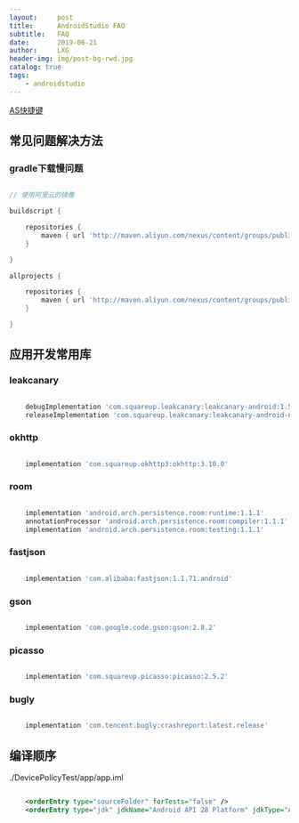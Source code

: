 ```yaml
---
layout:     post
title:      AndroidStudio FAQ
subtitle:   FAQ
date:       2019-06-21
author:     LXG
header-img: img/post-bg-rwd.jpg
catalog: true
tags:
    - androidstudio
---
```


[AS快捷键](https://developer.android.google.cn/studio/intro/keyboard-shortcuts?hl=zh-cn)

## 常见问题解决方法

### gradle下载慢问题

```gradle

// 使用阿里云的镜像

buildscript {

    repositories {
        maven { url 'http://maven.aliyun.com/nexus/content/groups/public/' }
    }

}

allprojects {

    repositories {
        maven { url 'http://maven.aliyun.com/nexus/content/groups/public/' }
    }

}

```

## 应用开发常用库

### leakcanary

```gradle

    debugImplementation 'com.squareup.leakcanary:leakcanary-android:1.5.4'
    releaseImplementation 'com.squareup.leakcanary:leakcanary-android-no-op:1.5.4'

```

### okhttp

```gradle

    implementation 'com.squareup.okhttp3:okhttp:3.10.0'

```

### room

```gradle

    implementation 'android.arch.persistence.room:runtime:1.1.1'
    annotationProcessor 'android.arch.persistence.room:compiler:1.1.1'
    implementation 'android.arch.persistence.room:testing:1.1.1'

```

### fastjson

```gradle

    implementation 'com.alibaba:fastjson:1.1.71.android'

```

### gson

```gradle

    implementation 'com.google.code.gson:gson:2.8.2'

```

### picasso

```gradle

    implementation 'com.squareup.picasso:picasso:2.5.2'

```

### bugly

```gradle

    implementation 'com.tencent.bugly:crashreport:latest.release'

```

## 编译顺序

./DevicePolicyTest/app/app.iml

```xml

    <orderEntry type="sourceFolder" forTests="false" />
    <orderEntry type="jdk" jdkName="Android API 28 Platform" jdkType="Android SDK" />

```



